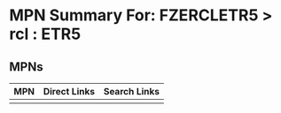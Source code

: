 



# MPN Summary For: FZERCLETR5 > rcl : ETR5

## MPNs
  

|MPN|Direct Links|Search Links|
| :--- | :--- | :--- |
||||
